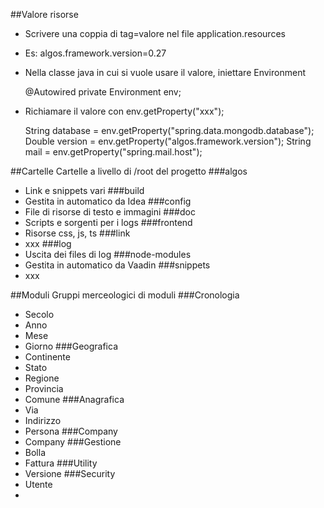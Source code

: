 ##Valore risorse
- Scrivere una coppia di tag=valore nel file application.resources
- Es: algos.framework.version=0.27
- Nella classe java in cui si vuole usare il valore, iniettare Environment

  
    @Autowired
    private Environment env;

- Richiamare il valore con env.getProperty("xxx");


    String database = env.getProperty("spring.data.mongodb.database");
    Double version = env.getProperty("algos.framework.version");
    String mail = env.getProperty("spring.mail.host");
    
##Cartelle
Cartelle a livello di /root del progetto
###algos
- Link e snippets vari
###build
- Gestita in automatico da Idea
###config
- File di risorse di testo e immagini
###doc
- Scripts e sorgenti per i logs
###frontend
- Risorse css, js, ts
###link
- xxx
###log
- Uscita dei files di log
###node-modules
- Gestita in automatico da Vaadin
###snippets
- xxx

##Moduli
Gruppi merceologici di moduli
###Cronologia
- Secolo
- Anno
- Mese
- Giorno
###Geografica
- Continente
- Stato
- Regione
- Provincia
- Comune
###Anagrafica
- Via
- Indirizzo
- Persona
###Company
- Company
###Gestione
- Bolla
- Fattura
###Utility
- Versione
###Security
- Utente
- 
